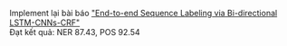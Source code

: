 Implement lại bài báo ["End-to-end Sequence Labeling via Bi-directional LSTM-CNNs-CRF"](https://arxiv.org/pdf/1603.01354.pdf)<br>
Đạt kết quả: NER 87.43, POS 92.54<br>
